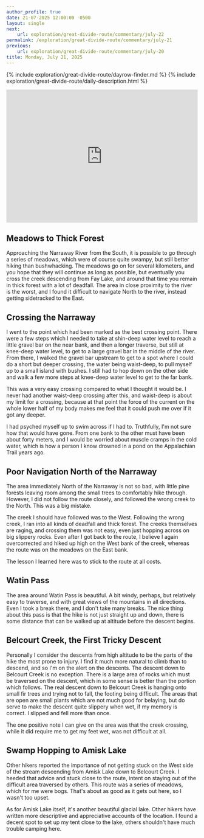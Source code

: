 ```yaml
---
author_profile: true
date: 21-07-2025 12:00:00 -0500
layout: single
next:
    url: exploration/great-divide-route/commentary/july-22
permalink: /exploration/great-divide-route/commentary/july-21
previous:
    url: exploration/great-divide-route/commentary/july-20
title: Monday, July 21, 2025
---
```

{% include exploration/great-divide-route/dayrow-finder.md %}
{% include exploration/great-divide-route/daily-description.html %}

<iframe width="100%" height="350px" frameborder="0" allowfullscreen src="https://caltopo.com/m/4CK5RAT"></iframe>

## Meadows to Thick Forest

Approaching the Narraway River from the South, it is possible to go through a series of meadows, which were of course quite swampy, but still better hiking than bushwhacking. The meadows go on for several kilometers, and you hope that they will continue as long as possible, but eventually you cross the creek descending from Fay Lake, and around that time you remain in thick forest with a lot of deadfall. The area in close proximity to the river is the worst, and I found it difficult to navigate North to the river, instead getting sidetracked to the East.

## Crossing the Narraway

I went to the point which had been marked as the best crossing point. There were a few steps which I needed to take at shin-deep water level to reach a little gravel bar on the near bank, and then a longer traverse, but still at knee-deep water level, to get to a large gravel bar in the middle of the river. From there, I walked the gravel bar upstream to get to a spot where I could do a short but deeper crossing, the water being waist-deep, to pull myself up to a small island with bushes. I still had to hop down on the other side and walk a few more steps at knee-deep water level to get to the far bank.

This was a very easy crossing compared to what I thought it would be. I never had another waist-deep crossing after this, and waist-deep is about my limit for a crossing, because at that point the force of the current on the whole lower half of my body makes me feel that it could push me over if it got any deeper.

I had psyched myself up to swim across if I had to. Truthfully, I'm not sure how that would have gone. From one bank to the other must have been about forty meters, and I would be worried about muscle cramps in the cold water, which is how a person I know drowned in a pond on the Appalachian Trail years ago.

## Poor Navigation North of the Narraway

The area immediately North of the Narraway is not so bad, with little pine forests leaving room among the small trees to comfortably hike through. However, I did not follow the route closely, and followed the wrong creek to the North. This was a big mistake.

The creek I should have followed was to the West. Following the wrong creek, I ran into all kinds of deadfall and thick forest. The creeks themselves are raging, and crossing them was not easy, even just hopping across on big slippery rocks. Even after I got back to the route, I believe I again overcorrected and hiked up high on the West bank of the creek, whereas the route was on the meadows on the East bank.

The lesson I learned here was to stick to the route at all costs.

## Watin Pass

The area around Watin Pass is beautiful. A bit windy, perhaps, but relatively easy to traverse, and with great views of the mountains in all directions. Even I took a break there, and I don't take many breaks. The nice thing about this pass is that the hike is not just straight up and down, there is some distance that can be walked up at altitude before the descent begins.

## Belcourt Creek, the First Tricky Descent

Personally I consider the descents from high altitude to be the parts of the hike the most prone to injury. I find it much more natural to climb than to descend, and so I'm on the alert on the descents. The descent down to Belcourt Creek is no exception. There is a large area of rocks which must be traversed on the descent, which in some sense is better than the portion which follows. The real descent down to Belcourt Creek is hanging onto small fir trees and trying not to fall, the footing being difficult. The areas that are open are small plants which are not much good for belaying, but do serve to make the descent quite slippery when wet, if my memory is correct. I slipped and fell more than once.

The one positive note I can give on the area was that the creek crossing, while it did require me to get my feet wet, was not difficult at all.

## Swamp Hopping to Amisk Lake

Other hikers reported the importance of not getting stuck on the West side of the stream descending from Amisk Lake down to Belcourt Creek. I heeded that advice and stuck close to the route, intent on staying out of the difficult area traversed by others. This route was a series of meadows, which for me were bogs. That's about as good as it gets out here, so I wasn't too upset.

As for Amisk Lake itself, it's another beautiful glacial lake. Other hikers have written more descriptive and appreciative accounts of the location. I found a decent spot to set up my tent close to the lake, others shouldn't have much trouble camping here.
